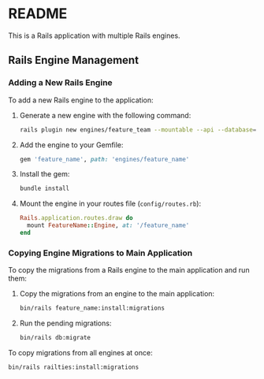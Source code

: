 # README

This is a Rails application with multiple Rails engines.

## Rails Engine Management

### Adding a New Rails Engine

To add a new Rails engine to the application:

1. Generate a new engine with the following command:
   ```bash
   rails plugin new engines/feature_team --mountable --api --database=mariadb-trilogy --skip-active-job --skip-action-mailer --skip-ci --skip-git --skip-action-cable --skip-action-text --skip-active-storage --skip-sprockets --skip-javascript
   ```

2. Add the engine to your Gemfile:
   ```ruby
   gem 'feature_name', path: 'engines/feature_name'
   ```

3. Install the gem:
   ```bash
   bundle install
   ```

4. Mount the engine in your routes file (`config/routes.rb`):
   ```ruby
   Rails.application.routes.draw do
     mount FeatureName::Engine, at: '/feature_name'
   end
   ```

### Copying Engine Migrations to Main Application

To copy the migrations from a Rails engine to the main application and run them:

1. Copy the migrations from an engine to the main application:
   ```bash
   bin/rails feature_name:install:migrations
   ```

2. Run the pending migrations:
   ```bash
   bin/rails db:migrate
   ```

To copy migrations from all engines at once:
```bash
bin/rails railties:install:migrations
```
